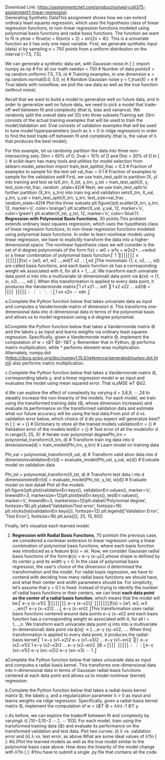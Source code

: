 Download Link: https://assignmentchef.com/product/solved-cs6375-assignment1-linear-regression
<br>
Generating Synthetic DataThis assignment shows how we can extend ordinary least squares regression, which uses the hypothesis class of linear regression functions, to non-linear regression functions modeled using polynomial basis functions and radial basis functions. The function we want to fit is ytrue = ftrue(x) = 6(sin(x + 2) + sin(2x + 4)). This is a univariate function as it has only one input variable. First, we generate synthetic input (data) xi by sampling n = 750 points from a uniform distribution on the interval [−7.5, 7.5].

We can generate a synthetic data set, with Gaussian noise.In [ ]: import numpy as np # For all our math needsn = 750 # Number of data pointsX = np.random.uniform(-7.5, 7.5, n) # Training examples, in one dimension e = np.random.normal(0.0, 5.0, n) # Random Gaussian noise y = f_true(X) + e # True labels with noiseNow, we plot the raw data as well as the true function (without noise).

Recall that we want to build a model to generalize well on future data, and in order to generalize well on future data, we need to pick a model that trade-off well between fit and complexity (that is, bias and variance). We randomly split the overall data set (D) into three subsets:Training set: Dtrn consists of the actual training examples that will be used to train the model;Validation set: Dval consists of validation examples that will be used to tune model hyperparameters (such as λ &gt; 0 in ridge regression) in order to find the best trade-off between fit and complexity (that is, the value of λ that produces the best model);

For this example, let us randomly partition the data into three non-intersecting sets: Dtrn = 60% of D, Dval = 10% of D and Dtst = 30% of D.In [ ]: # scikit-learn has many tools and utilities for model selection from sklearn.model_selection import train_test_splittst_frac = 0.3 # Fraction of examples to sample for the test set val_frac = 0.1 # Fraction of examples to sample for the validation set# First, we use train_test_split to partition (X, y) into training and test se tsX_trn, X_tst, y_trn, y_tst = train_test_split(X, y, test_size=tst_frac, random _state=42)# Next, we use train_test_split to further partition (X_trn, y_trn) into train ing and validation setsX_trn, X_val, y_trn, y_val = train_test_split(X_trn, y_trn, test_size=val_frac , random_state=42)# Plot the three subsets plt.figure()plt.scatter(X_trn, y_trn, 12, marker=’o’, color=’orange’) plt.scatter(X_val, y_val, 12, marker=’o’, color=’green’) plt.scatter(X_tst, y_tst, 12, marker=’o’, color=’blue’)1. **Regression with Polynomial Basis Functions**, 30 points.This problem extends ordinary least squares regression, which uses the hypothesis class of linear regression functions, to non-linear regression functions modeled using polynomial basis functions. In order to learn nonlinear models using linear regression, we have to explicitly transform the data into a higher-dimensional space. The nonlinear hypothesis class we will consider is the set of d-degree polynomials of the form f(x) = w0 + w1x + w2x2+…+wdxd or a linear combination of polynomial basis function:⎡ 1 ⎤⎢⎢⎢⎢⎢⎢⎢ x ⎥⎥⎥⎥⎥⎥⎥f(x) = [w0, w1, w2 …,wd]T x2 .⋮⎣xd ⎦The monomials {1, x, x2, …, xd} are called basis functions, and each basis function xk has a corresponding weight wk associated with it, for all k = 1,…,d. We transform each univariate data point xi into into a multivariate (d-dimensional) data point via ϕ(xi) → [1, xi, x2i , …, xdi ]. When this transformation is applied to every data point, it produces the Vandermonde matrix:⎡1 x1 x21 … xd1 ⎤⎢1 x2 x22 … xd2Φ = ⎢⎢⎢⎢ ⎥⎥⎥⎥⎥.⋮ ⋮ ⋮ ⋱ ⋮⎣1 xn x2n ⋯ xdn ⎦

a.Complete the Python function below that takes univariate data as input and computes a Vandermonde matrix of dimension d. This transforms one-dimensional data into d-dimensional data in terms of the polynomial basis and allows us to model regression using a d-degree polynomial.

bComplete the Python function below that takes a Vandermonde matrix Φ and the labels y as input and learns weights via ordinary least squares regression. Specifically, given a Vandermonde matrix Φ, implement the computation of w = (ΦT Φ)−1ΦT y. Remember that in Python, @ performs matrix multiplication, while * performs element-wise multiplication. Alternately, numpy.dot (https://docs.scipy.org/doc/numpy1.15.0/reference/generated/numpy.dot.html) also performs matrix multiplication.

c.Complete the Python function below that takes a Vandermonde matrix Φ, corresponding labels y, and a linear regression model w as input and evaluates the model using mean squared error. That is,ϵMSE wT Φi)2.

d.We can explore the effect of complexity by varying d = 3,6,9, ⋯,24 to steadily increase the non-linearity of the models. For each model, we train using the transformed training data (Φ, whose dimension increases) and evaluate its performance on the transformed validation data and estimate what our future accuracy will be using the test data.From plot of d vs. validation error below, which choice of d do you expect will generalize best?In [ ]: w = {} # Dictionary to store all the trained models validationErr = {} # Validation error of the models testErr = {} # Test error of all the modelsfor d in range(3, 25, 3): # Iterate over polynomial degreePhi_trn = polynomial_transform(X_trn, d) # Transform train ing data into d dimensionsw[d] = train_model(Phi_trn, y_trn) # Learn model on training data

Phi_val = polynomial_transform(X_val, d) # Transform valid ation data into d dimensionsvalidationErr[d] = evaluate_model(Phi_val, y_val, w[d]) # Evaluate model on validation data

Phi_tst = polynomial_transform(X_tst, d) # Transform test data i nto d dimensionstestErr[d] = evaluate_model(Phi_tst, y_tst, w[d]) # Evaluate model on test data# Plot all the models plt.figure()plt.plot(validationErr.keys(), validationErr.values(), marker=’o’, linewidth=3, markersize=12)plt.plot(testErr.keys(), testErr.values(), marker=’s’, linewidth=3, markersize=12)plt.xlabel(‘Polynomial degree’, fontsize=16) plt.ylabel(‘Validation/Test error’, fontsize=16) plt.xticks(list(validationErr.keys()), fontsize=12) plt.legend([‘Validation Error’, ‘Test Error’], fontsize=16) plt.axis([2, 25, 15, 60])

Finally, let’s visualize each learned model.

2. **Regression with Radial Basis Functions**, 70 pointsIn the previous case, we considered a nonlinear extension to linear regression using a linear combination of polynomial basis functions, where each basis function was introduced as a feature ϕ(x) = xk. Now, we consider Gaussian radial basis functions of the form:ϕ(x) = e−γ (x−μ)2,whose shape is defined by its center μ and its width γ &gt; 0. In the case of polynomial basis regression, the user’s choice of the dimension d determined the transformation and the model. For radial basis regression, we have to contend with deciding how many radial basis functions we should have, and what their center and width parameters should be. For simplicity, let’s assume that γ = 0.1 is fixed. Instead of trying to identify the number of radial basis functions or their centers, we can treat **each data point as the center of a radial basis function**, which means that the model will be:⎡ e−γ (x−x1)2 ⎤⎢⎢⎢⎢⎢⎢⎢⎢ e−γ (x−x2)2 ⎥⎥⎥⎥⎥⎥⎥⎥f(x) = [w1, w2, w3 …,wn]T e−γ (x−x2)2 .…⎣ e−γ (x−xn)2 ⎦This transformation uses radial basis functions centered around data points e−γ (x−xi)2 and each basis function has a corresponding weight wi associated with it, for all i = 1,…,n. We transform each univariate data point xj into into a multivariate (n-dimensional) data point via ϕ(xj) → […,e−γ (xj−xi)2, …. When this] transformation is applied to every data point, it produces the radial-basis kernel:⎡ 1 e−γ (x1−x2)2 e−γ (x1−x3)2 … e−γ (x1−xn)2 ⎤⎢⎢ e−γ (x2−x1)2 1 e−γ (x2−x3)2 … e−γ (x2−xn)2 ⎥Φ = ⎢⎢⎢⎢ ⎥⎥⎥⎥⎥.⋮ ⋮⋮⎣e−γ (xn−x1)2 e−γ (xn−x2)2 e−γ (xn−x3) ⋯ 1 ⎦

aComplete the Python function below that takes univariate data as input and computes a radial-basis kernel. This transforms one-dimensional data into n-dimensional data in terms of Gaussian radial-basis functions centered at each data point and allows us to model nonlinear (kernel) regression.

b.Complete the Python function below that takes a radial-basis kernel matrix Φ, the labels y, and a regularization parameter λ &gt; 0 as input and learns weights via ridge regression. Specifically, given a radial-basis kernel matrix Φ, implement the computation of w = (ΦT Φ + λIn)−1 ΦT y.

c.As before, we can explore the tradeoff between fit and complexity by varyingλ ∈ [10−3,10−2 ⋯,1, ⋯ 103]. For each model, train using the transformed training data (Φ) and evaluate its performance on the transformed validation and test data. Plot two curves: (i) λ vs. validation error and (ii) λ vs. test error, as above.What are some ideal values of λ?In [ ]: #d.)Plot the learned models as well as the true model similar to the polynomial basis case above. How does the linearity of the model change with λ?In [ ]: #You have to submit a single .py file that contains all the code.